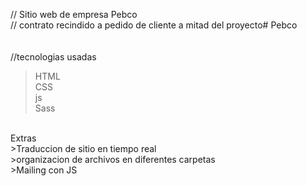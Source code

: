 // Sitio web de empresa Pebco <br/>
// contrato recindido a pedido de cliente a mitad del proyecto#   P e b c o <br/>
 
 
<br/><br/>
//tecnologias usadas<br/>
>HTML<br/>
>CSS<br/>
>js<br/>
>Sass<br/>
<br/>
Extras<br/>
>Traduccion de sitio en tiempo real<br/>
>organizacion de archivos en diferentes carpetas<br/>
>Mailing con JS